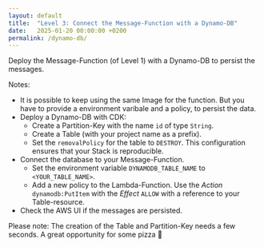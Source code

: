 ```yaml
---
layout: default
title:  "Level 3: Connect the Message-Function with a Dynamo-DB"
date:   2025-01-20 00:00:00 +0200
permalink: /dynamo-db/
---
```


Deploy the Message-Function (of Level 1) with a Dynamo-DB to persist the messages.

Notes:
- It is possible to keep using the same Image for the function. But you have to provide a environment varibale and a policy, to persist the data.
- Deploy a Dynamo-DB with CDK:
  - Create a Partition-Key with the name `id` of type `String`.
  - Create a Table (with your project name as a prefix).
  - Set the `removalPolicy` for the table to `DESTROY`. This configuration ensures that your Stack is reproducible.
- Connect the database to your Message-Function.
  - Set the environment variable `DYNAMODB_TABLE_NAME` to `<YOUR_TABLE_NAME>`.
  - Add a new policy to the Lambda-Function. Use the <i>Action</i> `dynamodb:PutItem` with the <i>Effect</i> `ALLOW` with a reference to your Table-resource.
- Check the AWS UI if the messages are persisted.

Please note: The creation of the Table and Partition-Key needs a few seconds. A great opportunity for some pizza 🍕 
